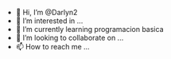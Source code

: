 - 👋 Hi, I’m @Darlyn2
- 👀 I’m interested in ...
- 🌱 I’m currently learning programacion basica 
- 💞️ I’m looking to collaborate on ...
- 📫 How to reach me ...

<!---
Darlyn2/Darlyn2 is a ✨ special ✨ repository because its `README.md` (this file) appears on your GitHub profile.
You can click the Preview link to take a look at your changes.
--->
